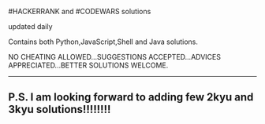 #HACKERRANK and #CODEWARS solutions

updated daily

Contains both Python,JavaScript,Shell and Java solutions.

NO CHEATING ALLOWED...SUGGESTIONS ACCEPTED...ADVICES APPRECIATED...BETTER SOLUTIONS WELCOME.

-----------------------------------------------------------------------
P.S. I  am looking forward to adding few 2kyu and 3kyu solutions!!!!!!!!
-----------------------------------------------------------------------
